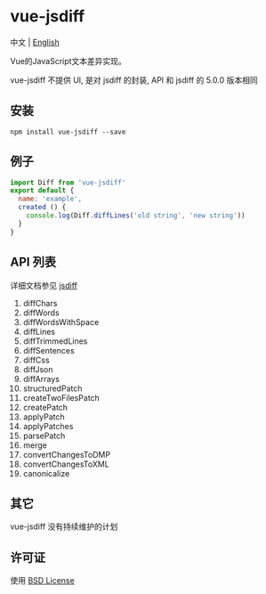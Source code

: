 # vue-jsdiff

中文 | [English](./README.md)

Vue的JavaScript文本差异实现。

vue-jsdiff 不提供 UI, 是对 jsdiff 的封装, API 和 jsdiff 的 5.0.0 版本相同

## 安装

```
npm install vue-jsdiff --save
```

## 例子

```javascript
import Diff from 'vue-jsdiff'
export default {
  name: 'example',
  created () {
    console.log(Diff.diffLines('old string', 'new string'))
  }
}
```

## API 列表

详细文档参见 [jsdiff](https://github.com/kpdecker/jsdiff/blob/v5.0.0/README.md#api)

1. diffChars
2. diffWords
3. diffWordsWithSpace
4. diffLines
5. diffTrimmedLines
6. diffSentences
7. diffCss
8. diffJson
9. diffArrays
10. structuredPatch
11. createTwoFilesPatch
12. createPatch
13. applyPatch
14. applyPatches
15. parsePatch
16. merge
17. convertChangesToDMP
18. convertChangesToXML
19. canonicalize

## 其它

vue-jsdiff 没有持续维护的计划

## 许可证

使用 [BSD License](./LICENSE)
